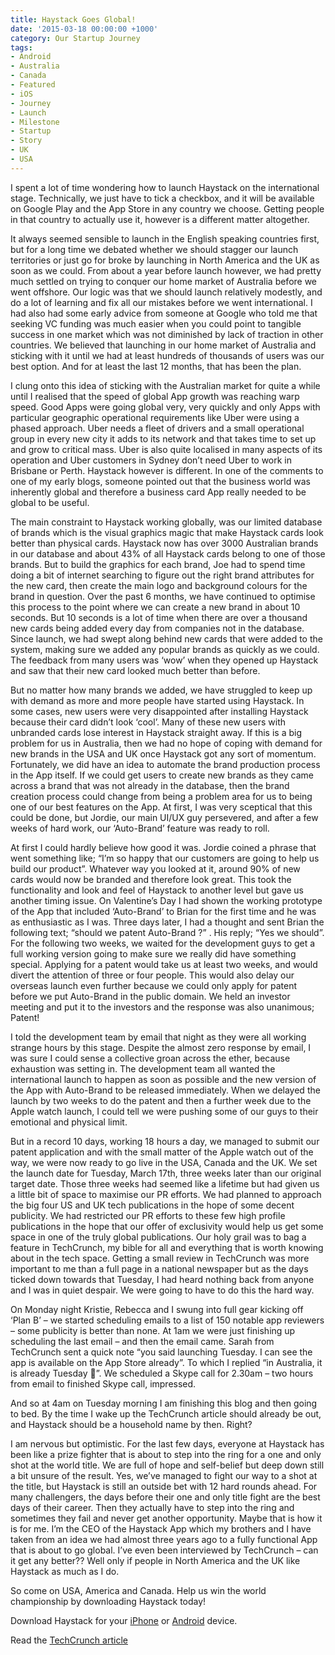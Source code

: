```yaml
---
title: Haystack Goes Global!
date: '2015-03-18 00:00:00 +1000'
category: Our Startup Journey
tags:
- Android
- Australia
- Canada
- Featured
- iOS
- Journey
- Launch
- Milestone
- Startup
- Story
- UK
- USA
---
```


I spent a lot of time wondering how to launch Haystack on the international stage. Technically, we just have to tick a checkbox, and it will be available on Google Play and the App Store in any country we choose. Getting people in that country to actually use it, however is a different matter altogether.

It always seemed sensible to launch in the English speaking countries first, but for a long time we debated whether we should stagger our launch territories or just go for broke by launching in North America and the UK as soon as we could. From about a year before launch however, we had pretty much settled on trying to conquer our home market of Australia before we went offshore. Our logic was that we should launch relatively modestly, and do a lot of learning and fix all our mistakes before we went international. I had also had some early advice from someone at Google who told me that seeking VC funding was much easier when you could point to tangible success in one market which was not diminished by lack of traction in other countries. We believed that launching in our home market of Australia and sticking with it until we had at least hundreds of thousands of users was our best option. And for at least the last 12 months, that has been the plan.

I clung onto this idea of sticking with the Australian market for quite a while until I realised that the speed of global App growth was reaching warp speed. Good Apps were going global very, very quickly and only Apps with particular geographic operational requirements like Uber were using a phased approach. Uber needs a fleet of drivers and a small operational group in every new city it adds to its network and that takes time to set up and grow to critical mass. Uber is also quite localised in many aspects of its operation and Uber customers in Sydney don’t need Uber to work in Brisbane or Perth. Haystack however is different. In one of the comments to one of my early blogs, someone pointed out that the business world was inherently global and therefore a business card App really needed to be global to be useful.

The main constraint to Haystack working globally, was our limited database of brands which is the visual graphics magic that make Haystack cards look better than physical cards. Haystack now has over 3000 Australian brands in our database and about 43% of all Haystack cards belong to one of those brands. But to build the graphics for each brand, Joe had to spend time doing a bit of internet searching to figure out the right brand attributes for the new card, then create the main logo and background colours for the brand in question. Over the past 6 months, we have continued to optimise this process to the point where we can create a new brand in about 10 seconds. But 10 seconds is a lot of time when there are over a thousand new cards being added every day from companies not in the database. Since launch, we had swept along behind new cards that were added to the system, making sure we added any popular brands as quickly as we could. The feedback from many users was ‘wow’ when they opened up Haystack and saw that their new card looked much better than before.

But no matter how many brands we added, we have struggled to keep up with demand as more and more people have started using Haystack. In some cases, new users were very disappointed after installing Haystack because their card didn’t look ‘cool’. Many of these new users with unbranded cards lose interest in Haystack straight away. If this is a big problem for us in Australia, then we had no hope of coping with demand for new brands in the USA and UK once Haystack got any sort of momentum. Fortunately, we did have an idea to automate the brand production process in the App itself. If we could get users to create new brands as they came across a brand that was not already in the database, then the brand creation process could change from being a problem area for us to being one of our best features on the App. At first, I was very sceptical that this could be done, but Jordie, our main UI/UX guy persevered, and after a few weeks of hard work, our ‘Auto-Brand’ feature was ready to roll.

At first I could hardly believe how good it was. Jordie coined a phrase that went something like; “I’m so happy that our customers are going to help us build our product”. Whatever way you looked at it, around 90% of new cards would now be branded and therefore look great. This took the functionality and look and feel of Haystack to another level but gave us another timing issue. On Valentine’s Day I had shown the working prototype of the App that included ‘Auto-Brand’ to Brian for the first time and he was as enthusiastic as I was. Three days later, I had a thought and sent Brian the following text; “should we patent Auto-Brand ?” . His reply; “Yes we should”. For the following two weeks, we waited for the development guys to get a full working version going to make sure we really did have something special. Applying for a patent would take us at least two weeks, and would divert the attention of three or four people. This would also delay our overseas launch even further because we could only apply for patent before we put Auto-Brand in the public domain. We held an investor meeting and put it to the investors and the response was also unanimous; Patent!

I told the development team by email that night as they were all working strange hours by this stage. Despite the almost zero response by email, I was sure I could sense a collective groan across the ether, because exhaustion was setting in. The development team all wanted the international launch to happen as soon as possible and the new version of the App with Auto-Brand to be released immediately. When we delayed the launch by two weeks to do the patent and then a further week due to the Apple watch launch, I could tell we were pushing some of our guys to their emotional and physical limit.

But in a record 10 days, working 18 hours a day, we managed to submit our patent application and with the small matter of the Apple watch out of the way, we were now ready to go live in the USA, Canada and the UK. We set the launch date for Tuesday, March 17th, three weeks later than our original target date. Those three weeks had seemed like a lifetime but had given us a little bit of space to maximise our PR efforts. We had planned to approach the big four US and UK tech publications in the hope of some decent publicity. We had restricted our PR efforts to these few high profile publications in the hope that our offer of exclusivity would help us get some space in one of the truly global publications. Our holy grail was to bag a feature in TechCrunch, my bible for all and everything that is worth knowing about in the tech space. Getting a small review in TechCrunch was more important to me than a full page in a national newspaper but as the days ticked down towards that Tuesday, I had heard nothing back from anyone and I was in quiet despair. We were going to have to do this the hard way.

On Monday night Kristie, Rebecca and I swung into full gear kicking off ‘Plan B’ – we started scheduling emails to a list of 150 notable app reviewers – some publicity is better than none. At 1am we were just finishing up scheduling the last email – and then the email came. Sarah from TechCrunch sent a quick note “you said launching Tuesday. I can see the app is available on the App Store already”. To which I replied “in Australia, it is already Tuesday ”. We scheduled a Skype call for 2.30am – two hours from email to finished Skype call, impressed.

And so at 4am on Tuesday morning I am finishing this blog and then going to bed. By the time I wake up the TechCrunch article should already be out, and Haystack should be a household name by then. Right?

I am nervous but optimistic. For the last few days, everyone at Haystack has been like a prize fighter that is about to step into the ring for a one and only shot at the world title. We are full of hope and self-belief but deep down still a bit unsure of the result. Yes, we’ve managed to fight our way to a shot at the title, but Haystack is still an outside bet with 12 hard rounds ahead. For many challengers, the days before their one and only title fight are the best days of their career. Then they actually have to step into the ring and sometimes they fail and never get another opportunity. Maybe that is how it is for me. I’m the CEO of the Haystack App which my brothers and I have taken from an idea we had almost three years ago to a fully functional App that is about to go global. I’ve even been interviewed by TechCrunch – can it get any better?? Well only if people in North America and the UK like Haystack as much as I do.

So come on USA, America and Canada. Help us win the world championship by downloading Haystack today!

Download Haystack for your [iPhone](https://itunes.apple.com/au/app/haystack-business-card-reader/id920294144) or [Android](https://play.google.com/store/apps/details?id=com.theHaystackApp.haystack&referrer=utm_source%3DhaystackWebsite%26utm_medium%3Dsplash) device.

Read the [TechCrunch article](http://techcrunch.com/2015/03/17/haystacks-new-app-wants-to-be-your-digital-business-card/)